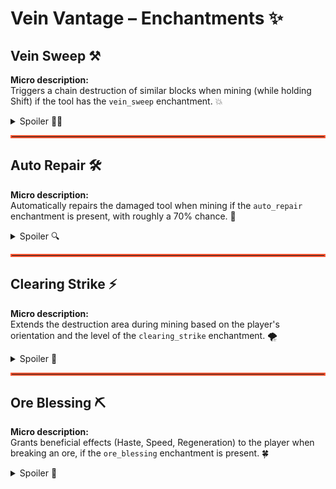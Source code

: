 # Vein Vantage – Enchantments ✨

## Vein Sweep ⚒️
**Micro description:**  
Triggers a chain destruction of similar blocks when mining (while holding Shift) if the tool has the `vein_sweep` enchantment. 💥

<details>
  <summary>Spoiler 🕵️‍♂️</summary>

**Technical Details:**

- **Trigger:**  
  The `BlockBreak` event starts the procedure, which checks that the player is a `ServerPlayer` and is holding down the Shift key. ⏱️

- **Enchantment Check:**  
  The main hand tool is inspected for the `vein_sweep` enchantment.  
  If its level is greater than 0, the procedure continues. 🔍

- **Algorithm:**  
  Uses a flood fill algorithm (BFS) to identify adjacent blocks with the same state as the initial block. 🌊

- **Limitation and Delay:**  
  The maximum number of blocks to destroy is calculated as:  
  `maxBlocksToDestroy = enchantmentLevel * 15`  
  Each block is destroyed with a delay of 150ms using an `ExecutorService` (4 threads). ⏳

- **Main Thread Execution:**  
  The actual block destruction is executed on the main server thread via `ServerLevel`. 🧵

- **Video:** [Vein Sweep video](https://youtu.be/sopLYpXaVdI) 🎥

</details>

<hr style="border: 2px solid #FF5733;">

## Auto Repair 🛠️
**Micro description:**  
Automatically repairs the damaged tool when mining if the `auto_repair` enchantment is present, with roughly a 70% chance. 🔧

<details>
  <summary>Spoiler 🔍</summary>

**Technical Details:**

- **Trigger:**  
  The `BlockBreak` event initiates the procedure. 🚀

- **Enchantment Check:**  
  The main hand tool is checked for the `auto_repair` enchantment. 🔎

- **Repair Conditions:**  
  The repair applies if the tool is damaged, with a 70% probability. 🎲

- **Repair Calculation:**  
  - **Base:** Repairs 2% of the current damage.  
  - **Bonus:** +1% per enchantment level (beyond level 1).  
  - **Cap:** Total repair is capped at 10%. 📈

- **Application:**  
  The tool's damage value is adjusted accordingly. 🔄

- **Video:** [AutoRepair video](https://youtu.be/pFN7gfGffDQ) 🎬

</details>

<hr style="border: 2px solid #FF5733;">

## Clearing Strike ⚡
**Micro description:**  
Extends the destruction area during mining based on the player's orientation and the level of the `clearing_strike` enchantment. 🌪️

<details>
  <summary>Spoiler 👀</summary>

**Technical Details:**

- **Trigger:**  
  The `BlockBreak` event triggers the procedure. 🎯

- **Enchantment Check:**  
  The main hand tool is inspected for the `clearing_strike` enchantment. 🔍

- **Range Calculation:**  
  - **Base:** 1 block.  
  - **Increase:** Range = base + (enchantmentLevel × 1.5). ➕

- **Orientation:**  
  The direction of the effect (vertical or horizontal) is determined by the player's viewing angle. 🔄

- **Effect:**  
  Adjacent blocks with the same state as the initial block are destroyed. 💣

- **Video:** [ClearingStrike video](https://youtu.be/49d1hwGpd5s) 📹

</details>

<hr style="border: 2px solid #FF5733;">

## Ore Blessing ⛏️
**Micro description:**  
Grants beneficial effects (Haste, Speed, Regeneration) to the player when breaking an ore, if the `ore_blessing` enchantment is present. 🍀

<details>
  <summary>Spoiler 🌟</summary>

**Technical Details:**

- **Trigger:**  
  The procedure is launched via the `BlockBreak` event. 🚩

- **Ore Identification:**  
  The broken block is considered an ore if its identifier contains the word `"ore"`. 🔎

- **Enchantment Check:**  
  The main hand tool must have the `ore_blessing` enchantment. ✨

- **Applied Effects:**  
  - **Haste (Dig Speed)** ⚡  
  - **Speed (Movement Speed)** 🚀  
  - **Regeneration** ❤️

- **Probabilities:**  
  Each effect has a base chance of 30%, increased by 10% per level (up to 100%). 🎲

- **Duration and Potency:**  
  The duration of each effect increases by 20 ticks per level, and the amplifier for Speed and Regeneration is set to `(enchantmentLevel - 1)`. ⏳

- **Video:** [Ore Blessing video](https://youtu.be/tbiZE7Szu3A) 🎥

</details>
